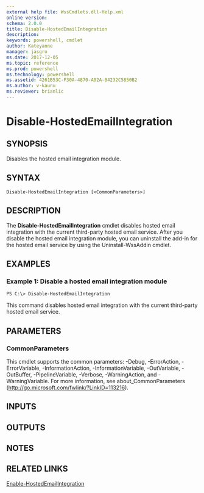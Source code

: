 ```yaml
---
external help file: WssCmdlets.dll-Help.xml
online version: 
schema: 2.0.0
title: Disable-HostedEmailIntegration
description: 
keywords: powershell, cmdlet
author: Kateyanne
manager: jasgro
ms.date: 2017-12-05
ms.topic: reference
ms.prod: powershell
ms.technology: powershell
ms.assetid: 4261B53C-F30A-4870-A02A-84232C5850B2
ms.author: v-kaunu
ms.reviewer: brianlic
---
```


# Disable-HostedEmailIntegration

## SYNOPSIS
Disables the hosted email integration module.

## SYNTAX

```
Disable-HostedEmailIntegration [<CommonParameters>]
```

## DESCRIPTION
The **Disable-HostedEmailIntegration** cmdlet disables hosted email integration with the current third-party hosted email service.
After you disable the hosted email integration module, you can uninstall the add-in for the hosted email service by using the Uninstall-WssAddin cmdlet.

## EXAMPLES

### Example 1: Disable a hosted email integration module
```
PS C:\> Disable-HostedEmailIntegration
```

This command disables hosted email integration with the current third-party hosted email service.

## PARAMETERS

### CommonParameters
This cmdlet supports the common parameters: -Debug, -ErrorAction, -ErrorVariable, -InformationAction, -InformationVariable, -OutVariable, -OutBuffer, -PipelineVariable, -Verbose, -WarningAction, and -WarningVariable. For more information, see about_CommonParameters (http://go.microsoft.com/fwlink/?LinkID=113216).

## INPUTS

## OUTPUTS

## NOTES

## RELATED LINKS

[Enable-HostedEmailIntegration](./Enable-HostedEmailIntegration.md)

